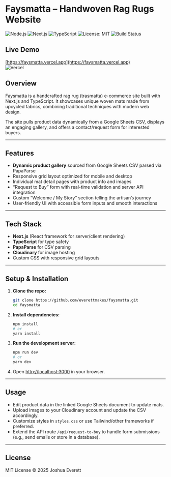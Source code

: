 # Faysmatta – Handwoven Rag Rugs Website

![Node.js](https://img.shields.io/badge/node.js-14.x-green)
![Next.js](https://img.shields.io/badge/next.js-13-blue)
![TypeScript](https://img.shields.io/badge/typescript-4.9-blue)
![License: MIT](https://img.shields.io/badge/license-MIT-green)
![Build Status](https://img.shields.io/github/actions/workflow/status/yourusername/faysmatta/ci.yml?branch=main)

## Live Demo

[https://faysmatta.vercel.app](https://faysmatta.vercel.app)  
![Vercel](https://img.shields.io/badge/deployed%20on-Vercel-black?logo=vercel)

## Overview

Faysmatta is a handcrafted rag rug (trasmatta) e-commerce site built with Next.js and TypeScript. It showcases unique woven mats made from upcycled fabrics, combining traditional techniques with modern web design.

The site pulls product data dynamically from a Google Sheets CSV, displays an engaging gallery, and offers a contact/request form for interested buyers.

---

## Features

- **Dynamic product gallery** sourced from Google Sheets CSV parsed via PapaParse
- Responsive grid layout optimized for mobile and desktop
- Individual mat detail pages with product info and images
- “Request to Buy” form with real-time validation and server API integration
- Custom “Welcome / My Story” section telling the artisan’s journey
- User-friendly UI with accessible form inputs and smooth interactions

---

## Tech Stack

- **Next.js** (React framework for server/client rendering)
- **TypeScript** for type safety
- **PapaParse** for CSV parsing
- **Cloudinary** for image hosting
- Custom CSS with responsive grid layouts

---

## Setup & Installation

1. **Clone the repo:**

   ```bash
   git clone https://github.com/everettmakes/faysmatta.git
   cd faysmatta
   ```

2. **Install dependencies:**

   ```bash
   npm install
   # or
   yarn install
   ```

3. **Run the development server:**

   ```bash
   npm run dev
   # or
   yarn dev
   ```

4. Open [http://localhost:3000](http://localhost:3000) in your browser.

---

## Usage

- Edit product data in the linked Google Sheets document to update mats.
- Upload images to your Cloudinary account and update the CSV accordingly.
- Customize styles in `styles.css` or use Tailwind/other frameworks if preferred.
- Extend the API route `/api/request-to-buy` to handle form submissions (e.g., send emails or store in a database).

---

## License

MIT License © 2025 Joshua Everett
